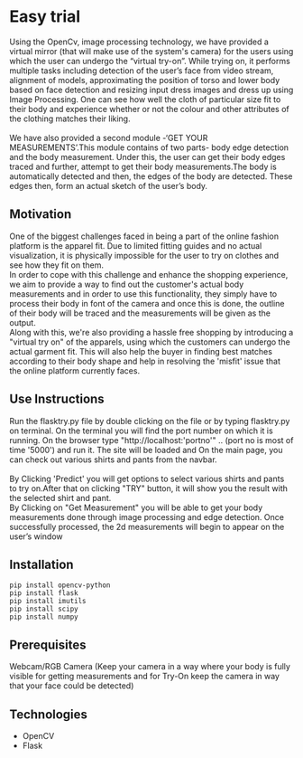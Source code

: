 # Easy trial
Using the OpenCv, image processing technology, we have provided a virtual mirror (that will make use of the system's camera) for the users using which the user can undergo the “virtual try-on”. While trying on, it performs multiple tasks including detection of the user’s face from video stream, alignment of models, approximating the position of torso and lower body based on face detection and resizing input dress images and dress up using Image Processing. One can see how well the cloth of particular size fit to their body and experience whether or not the colour and other attributes of the clothing matches their liking.<br><br>
We have also provided a second module -‘GET YOUR MEASUREMENTS’.This module contains of two parts-  body edge detection and the body measurement.  Under this, the user can get their body edges traced and further, attempt to get their body measurements.The body is automatically detected and then, the edges of the body are detected. These edges then, form an actual sketch of the user’s body. 


## Motivation
One of the biggest challenges faced in being a part of the online fashion platform is the apparel fit. Due to limited fitting guides and no actual visualization, it is physically impossible for the user to try on clothes and see how they fit on them.<br>
In order to cope with this challenge and enhance the shopping experience, we aim to provide a way to find out the customer's actual body measurements and in order to use this functionality, they simply have to process their body in font of the camera and once this is done, the outline of their body will be traced and the measurements will be given as the output.<br>
Along with this, we're also providing a hassle free shopping by introducing a "virtual try on" of the apparels, using which the customers can undergo the actual garment fit. This will also help the buyer in finding best matches according to their body shape and help in resolving the 'misfit' issue that the online platform currently faces. 


## Use Instructions
Run the flasktry.py file by double clicking on the file or by typing flasktry.py on terminal. On the terminal you will find the port number on which it is running. On the browser type "http://localhost:'portno'" .. (port no is most of time '5000') and run it. The site will be loaded and On the main page, you can check out various shirts and pants from the navbar. <br><br>
By Clicking 'Predict' you will get options to select various shirts and pants to try on.After that on clicking "TRY" button, it will show you the result with the selected shirt and pant.<br>
By Clicking on "Get Measurement" you will be able to get your body measurements done through image processing and edge detection. Once successfully processed, the 2d measurements will begin to appear on the user’s window 

## Installation

`pip install opencv-python` <br>
`pip install flask` <br>
`pip install imutils` <br>
`pip install scipy` <br>
`pip install numpy`

## Prerequisites
Webcam/RGB Camera
(Keep your camera in a way where your body is fully visible for getting measurements and for Try-On keep the camera in way that your face could be detected)

## Technologies

* OpenCV 
* Flask


